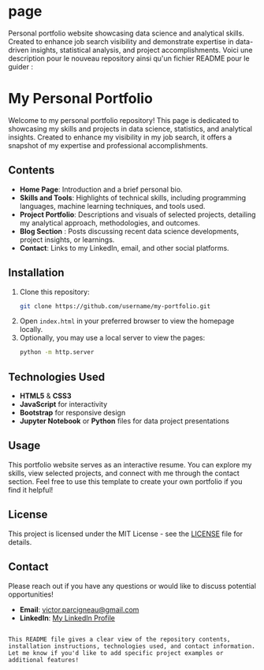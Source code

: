 # page
Personal portfolio website showcasing data science and analytical skills. Created to enhance job search visibility and demonstrate expertise in data-driven insights, statistical analysis, and project accomplishments.
Voici une description pour le nouveau repository ainsi qu'un fichier README pour le guider :

# My Personal Portfolio

Welcome to my personal portfolio repository! This page is dedicated to showcasing my skills and projects in data science, statistics, and analytical insights. Created to enhance my visibility in my job search, it offers a snapshot of my expertise and professional accomplishments.

## Contents

- **Home Page**: Introduction and a brief personal bio.
- **Skills and Tools**: Highlights of technical skills, including programming languages, machine learning techniques, and tools used.
- **Project Portfolio**: Descriptions and visuals of selected projects, detailing my analytical approach, methodologies, and outcomes.
- **Blog Section** : Posts discussing recent data science developments, project insights, or learnings.
- **Contact**: Links to my LinkedIn, email, and other social platforms.

## Installation

1. Clone this repository: 
   ```bash
   git clone https://github.com/username/my-portfolio.git
   ```
2. Open `index.html` in your preferred browser to view the homepage locally.
3. Optionally, you may use a local server to view the pages:
   ```bash
   python -m http.server
   ```

## Technologies Used

- **HTML5** & **CSS3**
- **JavaScript** for interactivity
- **Bootstrap** for responsive design
- **Jupyter Notebook** or **Python** files for data project presentations

## Usage

This portfolio website serves as an interactive resume. You can explore my skills, view selected projects, and connect with me through the contact section. Feel free to use this template to create your own portfolio if you find it helpful!

## License

This project is licensed under the MIT License - see the [LICENSE](LICENSE) file for details.

## Contact

Please reach out if you have any questions or would like to discuss potential opportunities!

- **Email**: [victor.parcigneau@gmail.com](mailto:victor.parcigneau@gmail.com)
- **LinkedIn**: [My LinkedIn Profile]([https://linkedin.com/in/yourprofile](https://www.linkedin.com/in/victor-parcigneau-7932a8176/))
```

This README file gives a clear view of the repository contents, installation instructions, technologies used, and contact information. Let me know if you'd like to add specific project examples or additional features!
